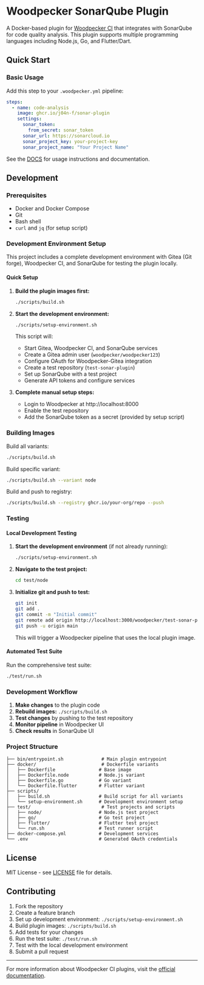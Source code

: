 # Woodpecker SonarQube Plugin

A Docker-based plugin for [Woodpecker CI](https://woodpecker-ci.org/) that integrates with SonarQube for code quality analysis. This plugin supports multiple programming languages including Node.js, Go, and Flutter/Dart.

## Quick Start

### Basic Usage

Add this step to your `.woodpecker.yml` pipeline:

```yaml
steps:
  - name: code-analysis
    image: ghcr.io/j04n-f/sonar-plugin
    settings:
      sonar_token:
        from_secret: sonar_token
      sonar_url: https://sonarcloud.io
      sonar_project_key: your-project-key
      sonar_project_name: "Your Project Name"
```

See the [DOCS](./docs.md) for usage instructions and documentation.

## Development

### Prerequisites

- Docker and Docker Compose
- Git
- Bash shell
- `curl` and `jq` (for setup script)

### Development Environment Setup

This project includes a complete development environment with Gitea (Git forge), Woodpecker CI, and SonarQube for testing the plugin locally.

#### Quick Setup

1. **Build the plugin images first:**
   ```bash
   ./scripts/build.sh
   ```

2. **Start the development environment:**
   ```bash
   ./scripts/setup-environment.sh
   ```

   This script will:
   - Start Gitea, Woodpecker CI, and SonarQube services
   - Create a Gitea admin user (`woodpecker/woodpecker123`)
   - Configure OAuth for Woodpecker-Gitea integration
   - Create a test repository (`test-sonar-plugin`)
   - Set up SonarQube with a test project
   - Generate API tokens and configure services

3. **Complete manual setup steps:**
   - Login to Woodpecker at http://localhost:8000
   - Enable the test repository
   - Add the SonarQube token as a secret (provided by setup script)

### Building Images

Build all variants:
```bash
./scripts/build.sh
```

Build specific variant:
```bash
./scripts/build.sh --variant node
```

Build and push to registry:
```bash
./scripts/build.sh --registry ghcr.io/your-org/repo --push
```

### Testing

#### Local Development Testing

1. **Start the development environment** (if not already running):
   ```bash
   ./scripts/setup-environment.sh
   ```

2. **Navigate to the test project:**
   ```bash
   cd test/node
   ```

3. **Initialize git and push to test:**
   ```bash
   git init
   git add .
   git commit -m "Initial commit"
   git remote add origin http://localhost:3000/woodpecker/test-sonar-plugin.git
   git push -u origin main
   ```

   This will trigger a Woodpecker pipeline that uses the local plugin image.

#### Automated Test Suite

Run the comprehensive test suite:
```bash
./test/run.sh
```

### Development Workflow

1. **Make changes** to the plugin code
2. **Rebuild images:** `./scripts/build.sh`
3. **Test changes** by pushing to the test repository
4. **Monitor pipeline** in Woodpecker UI
5. **Check results** in SonarQube UI

### Project Structure

```
├── bin/entrypoint.sh              # Main plugin entrypoint
├── docker/                        # Dockerfile variants
│   ├── Dockerfile                # Base image
│   ├── Dockerfile.node           # Node.js variant
│   ├── Dockerfile.go             # Go variant
│   └── Dockerfile.flutter        # Flutter variant
├── scripts/
│   ├── build.sh                  # Build script for all variants
│   └── setup-environment.sh      # Development environment setup
├── test/                          # Test projects and scripts
│   ├── node/                     # Node.js test project
│   ├── go/                       # Go test project
│   ├── flutter/                  # Flutter test project
│   └── run.sh                    # Test runner script
├── docker-compose.yml            # Development services
└── .env                          # Generated OAuth credentials
```

## License

MIT License - see [LICENSE](LICENSE) file for details.

## Contributing

1. Fork the repository
2. Create a feature branch
3. Set up development environment: `./scripts/setup-environment.sh`
4. Build plugin images: `./scripts/build.sh`
5. Add tests for your changes
6. Run the test suite: `./test/run.sh`
7. Test with the local development environment
8. Submit a pull request

---

For more information about Woodpecker CI plugins, visit the [official documentation](https://woodpecker-ci.org/docs/usage/plugins/overview).
